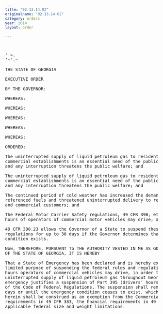 ```yaml
---
title: "02.13.14.02"
originalname: "02.13.14.02"
category: orders
year: 2014
layout: order

---
```

<pre>
 

' ».
‘~'.~

THE STATE OF GEORGIA

EXECUTIVE ORDER

BY THE GOVERNOR:

WHEREAS:

WHEREAS:

WHEREAS:

WHEREAS:

WHEREAS:

ORDERED:

The uninterrupted supply of liquid petroleum gas to residential, agricultural and
commercial establishments is an essential need of the public during the winter
and any interruption threatens the public welfare; and

The uninterrupted supply of liquid petroleum gas to residential, agricultural and
commercial establishments is an essential need of the public during the winter
and any interruption threatens the public welfare; and

The continued period of cold weather has increased the demand for the above
referenced fuels and threatened uninterrupted delivery to residential, agricultural
and commercial customers; and

The Federal Motor Carrier Safety regulations, 49 CFR 390, et seq., limit the
hours of operators of commercial motor vehicles may drive; and

49 CFR 390.23 allows the Governor of a State to suspend these rules and
regulations for up to 30 days if the Governor determines that an emergency
condition exists.

Now, THEREFORE, PURSUANT To THE AUTHORITY VESTED IN ME AS GOVERNOR
OF THE STATE OF GEORGIA, IT IS HEREBY

That a State of Emergency has been declared and is hereby extended for the
limited purpose of suspending the federal rules and regulations that limit the
hours operators of commercial vehicles may drive, in order to ensure the
uninterrupted supply of liquid petroleum gas throughout Georgia. This
emergency justifies a suspension of Part 395 (drivers’ hours of service) of Title 49
of the Code of Federal Regulations. The suspension shall remain in effect for 7
days or until the emergency condition ceases to exist, whichever is less. Nothing
herein shall be construed as an exemption from the Commercial Driver’s License
requirements in 49 CFR 383, the ﬁnancial requirements in 49 CFR 387, or
applicable federal size and weight limitations.

</pre>

